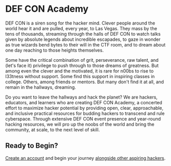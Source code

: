 # DEF CON Academy

DEF CON is a siren song for the hacker mind. Clever people around the world hear it and are pulled, every year, to Las Vegas. They mass by the tens of thousands, streaming through the halls of DEF CON to watch talks given by absolute legends about incredible escapades, to gaze in wonder as true wizards bend bytes to their will in the CTF room, and to dream about one day reaching to those heights themselves.

Some have the critical combination of grit, perseverance, raw talent, and (let's face it) privilege to push through to those dreams of greatness. But among even the clever and the motivated, it is rare for n00bs to rise to l33tness without support. Some find this support in inspiring classes in college. Others, among friends or mentors. But many don't find it at all, and remain in the hallways, dreaming.

Do you want to leave the hallways and hack the planet? We are hackers, educators, and learners who are creating DEF CON Academy, a concerted effort to maximize hacker potential by providing open, clear, approachable, and inclusive practical resources for budding hackers to transcend and rule cyberspace. Through extensive DEF CON event presence and year-round hacking resources, we will pro up the noobs of the world and bring the community, at scale, to the next level of skill.

## Ready to Begin?

[Create an account](https://pwn.college/register) and begin your journey [alongside other aspiring hackers](https://pwn.college/dojo/defcon-academy~4bb7e17b/join/).
